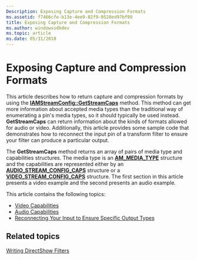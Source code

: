 ```yaml
---
Description: Exposing Capture and Compression Formats
ms.assetid: f7466cfe-b13e-4ee9-82f9-0528ed97bf99
title: Exposing Capture and Compression Formats
ms.author: windowssdkdev
ms.topic: article
ms.date: 05/31/2018
---
```


# Exposing Capture and Compression Formats

This article describes how to return capture and compression formats by using the [**IAMStreamConfig::GetStreamCaps**](/windows/desktop/api/Strmif/nf-strmif-iamstreamconfig-getstreamcaps) method. This method can get more information about accepted media types than the traditional way of enumerating a pin's media types, so it should typically be used instead. **GetStreamCaps** can return information about the kinds of formats allowed for audio or video. Additionally, this article provides some sample code that demonstrates how to reconnect the input pin of a transform filter to ensure your filter can produce a particular output.

The **GetStreamCaps** method returns an array of pairs of media type and capabilities structures. The media type is an [**AM\_MEDIA\_TYPE**](/windows/desktop/api/strmif/ns-strmif-_ammediatype) structure and the capabilities are represented either by an [**AUDIO\_STREAM\_CONFIG\_CAPS**](/windows/desktop/api/strmif/ns-strmif-_audio_stream_config_caps) structure or a [**VIDEO\_STREAM\_CONFIG\_CAPS**](/windows/desktop/api/strmif/ns-strmif-_video_stream_config_caps) structure. The first section in this article presents a video example and the second presents an audio example.

This article contains the following topics:

-   [Video Capabilities](video-capabilities.md)
-   [Audio Capabilities](audio-capabilities.md)
-   [Reconnecting Your Input to Ensure Specific Output Types](reconnecting-your-input-to-ensure-specific-output-types.md)

## Related topics

<dl> <dt>

[Writing DirectShow Filters](writing-directshow-filters.md)
</dt> </dl>

 

 



